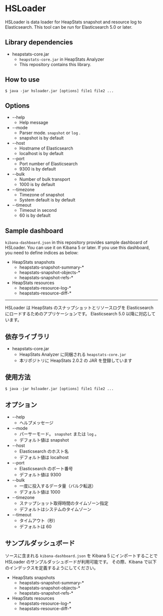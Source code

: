 # HSLoader

HSLoader is data loader for HeapStats snapshot and resource log to Elasticsearch.
This tool can be run for Elasticsearch 5.0 or later.


## Library dependencies

* heapstats-core.jar
  * ```heapstats-core.jar``` in HeapStats Analyzer
  * This repository contains this library.


## How to use

```
$ java -jar hsloader.jar [options] file1 file2 ...
```


## Options

* --help
  * Help message
* --mode
  * Parser mode. ```snapshot``` or ```log``` .
  * snapshot is by default
* --host
  * Hostname of Elasticsearch
  * localhost is by default
* --port
  * Port number of Elasticsearch
  * 9300 is by default
* --bulk
  * Number of bulk transport
  * 1000 is by default
* --timezone
  * Timezone of snapshot
  * System default is by default
* --timeout
  * Timeout in second
  * 60 is by default


## Sample dashboard

```kibana-dashboard.json``` in this repository provides sample dashboard of HSLoader. You can use it on Kibana 5 or later.
If you use this dashboard, you need to define indices as below:

* HeapStats snapshots
  * heapstats-snapshot-summary-*
  * heapstats-snapshot-objects-*
  * heapstats-snapshot-refs-*
* HeapStats resources
  * heapstats-resource-log-*
  * heapstats-resource-diff-*

------------

HSLoader は HeapStats のスナップショットとリソースログを Elasticsearch にロードするためのアプリケーションです。
Elasticsearch 5.0 以降に対応しています。


## 依存ライブラリ

* heapstats-core.jar
  * HeapStats Analyzer に同梱される ```heapstats-core.jar```
  * 本リポジトリに HeapStats 2.0.2 の JAR を登録しています


## 使用方法

```
$ java -jar hsloader.jar [options] file1 file2 ...
```


## オプション

* --help
  * ヘルプメッセージ
* --mode
  * パーサーモード。 ```snapshot``` または ```log``` 。
  * デフォルト値は snapshot
* --host
  * Elasticsearch のホスト名
  * デフォルト値は localhost
* --port
  * Elasticsearch のポート番号
  * デフォルト値は 9300
* --bulk
  * 一度に投入するデータ量（バルク転送）
  * デフォルト値は 1000
* --timezone
  * スナップショット取得時間のタイムゾーン指定
  * デフォルトはシステムのタイムゾーン
* --timeout
  * タイムアウト（秒）
  * デフォルトは 60


## サンプルダッシュボード

ソースに含まれる ```kibana-dashboard.json``` を Kibana 5 にインポートすることで HSLoader のサンプルダッシュボードが利用可能です。
その際、Kibana で以下のインデックスを定義するようにしてください。

* HeapStats snapshots
  * heapstats-snapshot-summary-*
  * heapstats-snapshot-objects-*
  * heapstats-snapshot-refs-*
* HeapStats resources
  * heapstats-resource-log-*
  * heapstats-resource-diff-*

